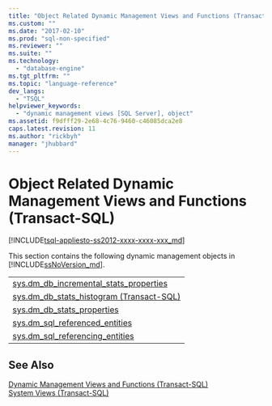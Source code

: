 ```yaml
---
title: "Object Related Dynamic Management Views and Functions (Transact-SQL) | Microsoft Docs"
ms.custom: ""
ms.date: "2017-02-10"
ms.prod: "sql-non-specified"
ms.reviewer: ""
ms.suite: ""
ms.technology: 
  - "database-engine"
ms.tgt_pltfrm: ""
ms.topic: "language-reference"
dev_langs: 
  - "TSQL"
helpviewer_keywords: 
  - "dynamic management views [SQL Server], object"
ms.assetid: f9dfff29-2e68-4c76-9460-c46085dca2e8
caps.latest.revision: 11
ms.author: "rickbyh"
manager: "jhubbard"
---
```

# Object Related Dynamic Management Views and Functions (Transact-SQL)
[!INCLUDE[tsql-appliesto-ss2012-xxxx-xxxx-xxx_md](../../../integration-services/system/stored-procedures/includes/tsql-appliesto-ss2012-xxxx-xxxx-xxx-md.md)]

  This section contains the following dynamic management objects in [!INCLUDE[ssNoVersion_md](../../../advanced-analytics/r-services/includes/ssnoversion-md.md)].  
  
||  
|-|  
| [sys.dm_db_incremental_stats_properties](../../../relational-databases/reference/system-dynamic-management-views/sys.dm-db-incremental-stats-properties-transact-sql.md)|
|[sys.dm_db_stats_histogram (Transact-SQL)](../../../relational-databases/reference/system-dynamic-management-views/sys.dm-db-stats-histogram-transact-sql.md)| 
|[sys.dm_db_stats_properties](../../../relational-databases/reference/system-dynamic-management-views/sys.dm-db-stats-properties-transact-sql.md)| 
|[sys.dm_sql_referenced_entities](../../../relational-databases/reference/system-dynamic-management-views/sys.dm-sql-referenced-entities-transact-sql.md)|  
|[sys.dm_sql_referencing_entities](../../../relational-databases/reference/system-dynamic-management-views/sys.dm-sql-referencing-entities-transact-sql.md)|  
 
  
  
## See Also  
 [Dynamic Management Views and Functions &#40;Transact-SQL&#41;](../Topic/Dynamic%20Management%20Views%20and%20Functions%20\(Transact-SQL\).md)   
 [System Views &#40;Transact-SQL&#41;](http://msdn.microsoft.com/library/35a6161d-7f43-4e00-bcd3-3091f2015e90)  
  
  